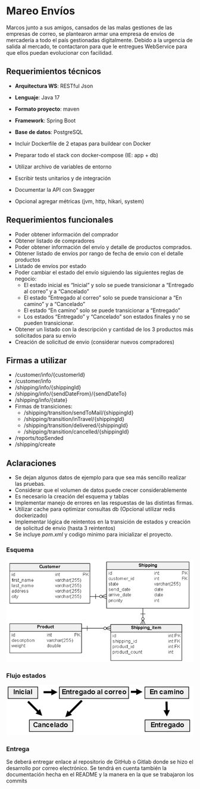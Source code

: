 # Mareo Envíos

Marcos junto a sus amigos, cansados de las malas gestiones de las empresas de correo, se plantearon armar una empresa de envíos de mercadería a todo el país gestionadas digitalmente. Debido a la urgencia de salida al mercado, te contactaron para que le entregues WebService para que ellos puedan evolucionar con facilidad.

## Requerimientos técnicos

* __Arquitectura WS__: RESTful Json
* __Lenguaje__: Java 17
* __Formato proyecto__: maven
* __Framework__: Spring Boot
* __Base de datos__: PostgreSQL

* Incluir Dockerfile de 2 etapas para buildear con Docker
* Preparar todo el stack con docker-compose (IE: app + db)
* Utilizar archivo de variables de entorno
* Escribir tests unitarios y de integración
* Documentar la API con Swagger
* Opcional agregar métricas (jvm, http, hikari, system)

## Requerimientos funcionales

* Poder obtener información del comprador 
* Obtener listado de compradores 
* Poder obtener información del envío y detalle de productos comprados.
* Obtener listado de envíos por rango de fecha de envio con el detalle productos
* Listado de envíos por estado
* Poder cambiar el estado del envío siguiendo las siguientes reglas de negocio:
  * El estado inicial es “Inicial” y solo se puede transicionar a “Entregado al correo” y a “Cancelado”
  * El estado “Entregado al correo” solo se puede transicionar a “En camino” y a “Cancelado”
  * El estado “En camino” solo se puede transicionar a “Entregado”
  * Los estados “Entregado” y “Cancelado” son estados finales y no se pueden transicionar.
* Obtener un listado con la descripción y cantidad de los 3 productos más solicitados para su envío
* Creación de solicitud de envio (considerar nuevos compradores)

## Firmas a utilizar

* /customer/info/{customerId}
* /customer/info
* /shipping/info/{shippingId}
* /shipping/info/{sendDateFrom}/{sendDateTo}
* /shipping/info/{state}
* Firmas de transiciones:
  * /shipping/transition/sendToMail/{shippingId}
  * /shipping/transition/inTravel/{shippingId}
  * /shipping/transition/delivered/{shippingId}
  * /shipping/transition/cancelled/{shippingId}
* /reports/topSended
* /shipping/create

## Aclaraciones

* Se dejan algunos datos de ejemplo para que sea más sencillo realizar las pruebas. 
* Considerar que el volumen de datos puede crecer considerablemente
* Es necesario la creación del esquema y tablas
* Implementar manejo de errores en las respuestas de las distintas firmas.
* Utilizar cache para optimizar consultas db (Opcional utilizar redis dockerizado)
* Implementar lógica de reintentos en la transición de estados y creación de solicitud de envio (hasta 3 reintentos)
* Se incluye _pom.xml_ y codigo minimo para inicializar el proyecto.

### Esquema

![Esquema base de datos](assets/schema.png "Esquema")

### Flujo estados

![Flujo estados](assets/status-flow.png "Flujo")

### Entrega 
Se deberá entregar enlace al repositorio de GitHub o Gitlab donde se hizo el desarrollo por correo electrónico. Se tendrá en cuenta también la documentación hecha en el README y la manera en la que se trabajaron los commits
